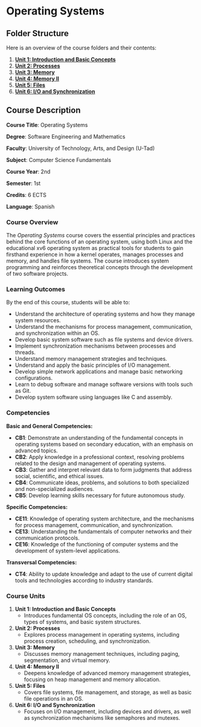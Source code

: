 # Operating Systems

## **Folder Structure**

Here is an overview of the course folders and their contents:

1. [**Unit 1: Introduction and Basic Concepts**](Unit_1/)
2. [**Unit 2: Processes**](Unit_2/)
3. [**Unit 3: Memory**](Unit_3/)
4. [**Unit 4: Memory II**](Unit_4/)
5. [**Unit 5: Files**](Unit_5/)
6. [**Unit 6: I/O and Synchronization**](Unit_6/)

## **Course Description**

**Course Title**: Operating Systems

**Degree**: Software Engineering and Mathematics

**Faculty**: University of Technology, Arts, and Design (U-Tad)

**Subject**: Computer Science Fundamentals

**Course Year**: 2nd

**Semester**: 1st

**Credits**: 6 ECTS

**Language**: Spanish

### **Course Overview**

The *Operating Systems* course covers the essential principles and practices behind the core functions of an operating system, using both Linux and the educational xv6 operating system as practical tools for students to gain firsthand experience in how a kernel operates, manages processes and memory, and handles file systems. The course introduces system programming and reinforces theoretical concepts through the development of two software projects.

### **Learning Outcomes**

By the end of this course, students will be able to:

- Understand the architecture of operating systems and how they manage system resources.
- Understand the mechanisms for process management, communication, and synchronization within an OS.
- Develop basic system software such as file systems and device drivers.
- Implement synchronization mechanisms between processes and threads.
- Understand memory management strategies and techniques.
- Understand and apply the basic principles of I/O management.
- Develop simple network applications and manage basic networking configurations.
- Learn to debug software and manage software versions with tools such as Git.
- Develop system software using languages like C and assembly.

### **Competencies**

**Basic and General Competencies:**

- **CB1**: Demonstrate an understanding of the fundamental concepts in operating systems based on secondary education, with an emphasis on advanced topics.
- **CB2**: Apply knowledge in a professional context, resolving problems related to the design and management of operating systems.
- **CB3**: Gather and interpret relevant data to form judgments that address social, scientific, and ethical issues.
- **CB4**: Communicate ideas, problems, and solutions to both specialized and non-specialized audiences.
- **CB5**: Develop learning skills necessary for future autonomous study.

**Specific Competencies:**

- **CE11**: Knowledge of operating system architecture, and the mechanisms for process management, communication, and synchronization.
- **CE13**: Understanding the fundamentals of computer networks and their communication protocols.
- **CE16**: Knowledge of the functioning of computer systems and the development of system-level applications.

**Transversal Competencies:**

- **CT4**: Ability to update knowledge and adapt to the use of current digital tools and technologies according to industry standards.

### **Course Units**

1. **Unit 1: Introduction and Basic Concepts**
    - Introduces fundamental OS concepts, including the role of an OS, types of systems, and basic system structures.
2. **Unit 2: Processes**
    - Explores process management in operating systems, including process creation, scheduling, and synchronization.
3. **Unit 3: Memory**
    - Discusses memory management techniques, including paging, segmentation, and virtual memory.
4. **Unit 4: Memory II**
    - Deepens knowledge of advanced memory management strategies, focusing on heap management and memory allocation.
5. **Unit 5: Files**
    - Covers file systems, file management, and storage, as well as basic file operations in an OS.
6. **Unit 6: I/O and Synchronization**
    - Focuses on I/O management, including devices and drivers, as well as synchronization mechanisms like semaphores and mutexes.